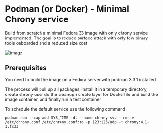 # Podman (or Docker) - Minimal Chrony service
Build from scratch a minimal Fedora 33 image with only chrony service implemented. The goal is to reduce surface attack with only few binary tools onboarded and a reduced size cost

![image](https://user-images.githubusercontent.com/73080749/147420710-87af57fb-e789-40d9-8868-7c2773f9fa45.png)

## Prerequisites
You need to build the image on a Fedora server with podman 3.3.1 installed

The process will pull up all packages, install it in a temporary directory, create chrony user do the cleanupn create layer for Dockerfile and build the image container, and finally run a test container

To schedule the default service use the following command

```podman run --cap-add SYS_TIME -dt --name chrony-svc --rm -v /etc/chrony.conf:/etc/chrony.conf:ro -p 123:123/udp -t chrony:4.1-1.fc33 ```

